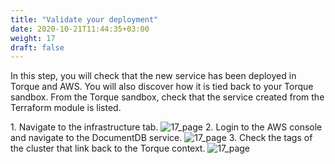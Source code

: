 ```yaml
---
title: "Validate your deployment"
date: 2020-10-21T11:44:35+03:00
weight: 17
draft: false
---
```

In this step, you will check that the new service has been deployed in Torque and AWS. You will also discover how it is tied back to your Torque sandbox.
From the Torque sandbox, check that the service created from the Terraform module is listed.

1\. Navigate to the infrastructure tab.
![17_page](/images/module4/16_page.png)
2\. Login to the AWS console and navigate to the DocumentDB service. 
![17_page](/images/module4/17_page.png)
3\. Check the tags of the cluster that link back to the Torque context.
![17_page](/images/module4/18_page.png)
